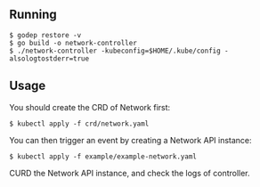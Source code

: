 ## Running

```
$ godep restore -v
$ go build -o network-controller
$ ./network-controller -kubeconfig=$HOME/.kube/config -alsologtostderr=true
```

## Usage

You should create the CRD of Network first:

```
$ kubectl apply -f crd/network.yaml
```

You can then trigger an event by creating a Network API instance:

```
$ kubectl apply -f example/example-network.yaml
```

CURD the Network API instance, and check the logs of controller. 
